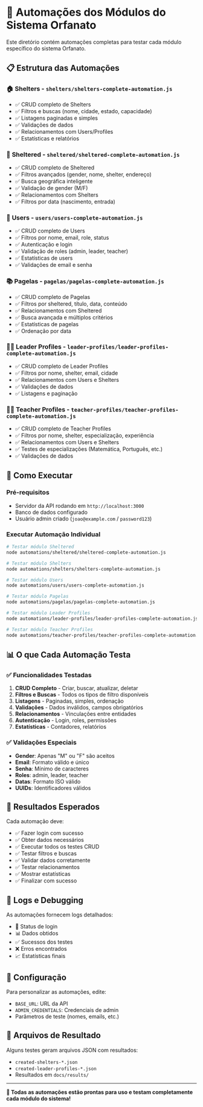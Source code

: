# 🎯 Automações dos Módulos do Sistema Orfanato

Este diretório contém automações completas para testar cada módulo específico do sistema Orfanato.

## 📋 Estrutura das Automações

### 🏠 **Shelters** - `shelters/shelters-complete-automation.js`
- ✅ CRUD completo de Shelters
- ✅ Filtros e buscas (nome, cidade, estado, capacidade)
- ✅ Listagens paginadas e simples
- ✅ Validações de dados
- ✅ Relacionamentos com Users/Profiles
- ✅ Estatísticas e relatórios

### 👥 **Sheltered** - `sheltered/sheltered-complete-automation.js`
- ✅ CRUD completo de Sheltered
- ✅ Filtros avançados (gender, nome, shelter, endereço)
- ✅ Busca geográfica inteligente
- ✅ Validação de gender (M/F)
- ✅ Relacionamentos com Shelters
- ✅ Filtros por data (nascimento, entrada)

### 👤 **Users** - `users/users-complete-automation.js`
- ✅ CRUD completo de Users
- ✅ Filtros por nome, email, role, status
- ✅ Autenticação e login
- ✅ Validação de roles (admin, leader, teacher)
- ✅ Estatísticas de users
- ✅ Validações de email e senha

### 📚 **Pagelas** - `pagelas/pagelas-complete-automation.js`
- ✅ CRUD completo de Pagelas
- ✅ Filtros por sheltered, título, data, conteúdo
- ✅ Relacionamentos com Sheltered
- ✅ Busca avançada e múltiplos critérios
- ✅ Estatísticas de pagelas
- ✅ Ordenação por data

### 👨‍💼 **Leader Profiles** - `leader-profiles/leader-profiles-complete-automation.js`
- ✅ CRUD completo de Leader Profiles
- ✅ Filtros por nome, shelter, email, cidade
- ✅ Relacionamentos com Users e Shelters
- ✅ Validações de dados
- ✅ Listagens e paginação

### 👩‍🏫 **Teacher Profiles** - `teacher-profiles/teacher-profiles-complete-automation.js`
- ✅ CRUD completo de Teacher Profiles
- ✅ Filtros por nome, shelter, especialização, experiência
- ✅ Relacionamentos com Users e Shelters
- ✅ Testes de especializações (Matemática, Português, etc.)
- ✅ Validações de dados


## 🚀 Como Executar

### Pré-requisitos
- Servidor da API rodando em `http://localhost:3000`
- Banco de dados configurado
- Usuário admin criado (`joao@example.com` / `password123`)

### Executar Automação Individual
```bash
# Testar módulo Sheltered
node automations/sheltered/sheltered-complete-automation.js

# Testar módulo Shelters
node automations/shelters/shelters-complete-automation.js

# Testar módulo Users
node automations/users/users-complete-automation.js

# Testar módulo Pagelas
node automations/pagelas/pagelas-complete-automation.js

# Testar módulo Leader Profiles
node automations/leader-profiles/leader-profiles-complete-automation.js

# Testar módulo Teacher Profiles
node automations/teacher-profiles/teacher-profiles-complete-automation.js
```


## 📊 O que Cada Automação Testa

### ✅ **Funcionalidades Testadas**
1. **CRUD Completo** - Criar, buscar, atualizar, deletar
2. **Filtros e Buscas** - Todos os tipos de filtro disponíveis
3. **Listagens** - Paginadas, simples, ordenação
4. **Validações** - Dados inválidos, campos obrigatórios
5. **Relacionamentos** - Vinculações entre entidades
6. **Autenticação** - Login, roles, permissões
7. **Estatísticas** - Contadores, relatórios

### ✅ **Validações Especiais**
- **Gender**: Apenas "M" ou "F" são aceitos
- **Email**: Formato válido e único
- **Senha**: Mínimo de caracteres
- **Roles**: admin, leader, teacher
- **Datas**: Formato ISO válido
- **UUIDs**: Identificadores válidos

## 🎯 Resultados Esperados

Cada automação deve:
- ✅ Fazer login com sucesso
- ✅ Obter dados necessários
- ✅ Executar todos os testes CRUD
- ✅ Testar filtros e buscas
- ✅ Validar dados corretamente
- ✅ Testar relacionamentos
- ✅ Mostrar estatísticas
- ✅ Finalizar com sucesso

## 📝 Logs e Debugging

As automações fornecem logs detalhados:
- 🔐 Status de login
- 📊 Dados obtidos
- ✅ Sucessos dos testes
- ❌ Erros encontrados
- 📈 Estatísticas finais

## 🔧 Configuração

Para personalizar as automações, edite:
- `BASE_URL`: URL da API
- `ADMIN_CREDENTIALS`: Credenciais de admin
- Parâmetros de teste (nomes, emails, etc.)

## 📁 Arquivos de Resultado

Alguns testes geram arquivos JSON com resultados:
- `created-shelters-*.json`
- `created-leader-profiles-*.json`
- Resultados em `docs/results/`

---

**🎉 Todas as automações estão prontas para uso e testam completamente cada módulo do sistema!**
